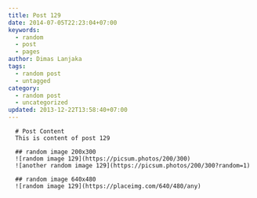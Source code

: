 ```yaml
---
title: Post 129
date: 2014-07-05T22:23:04+07:00
keywords:
  - random
  - post
  - pages
author: Dimas Lanjaka
tags:
  - random post
  - untagged
category:
  - random post
  - uncategorized
updated: 2013-12-22T13:58:40+07:00
---
```


      # Post Content
      This is content of post 129

      ## random image 200x300
      ![random image 129](https://picsum.photos/200/300)
      ![another random image 129](https://picsum.photos/200/300?random=1)

      ## random image 640x480
      ![random image 129](https://placeimg.com/640/480/any)
      
